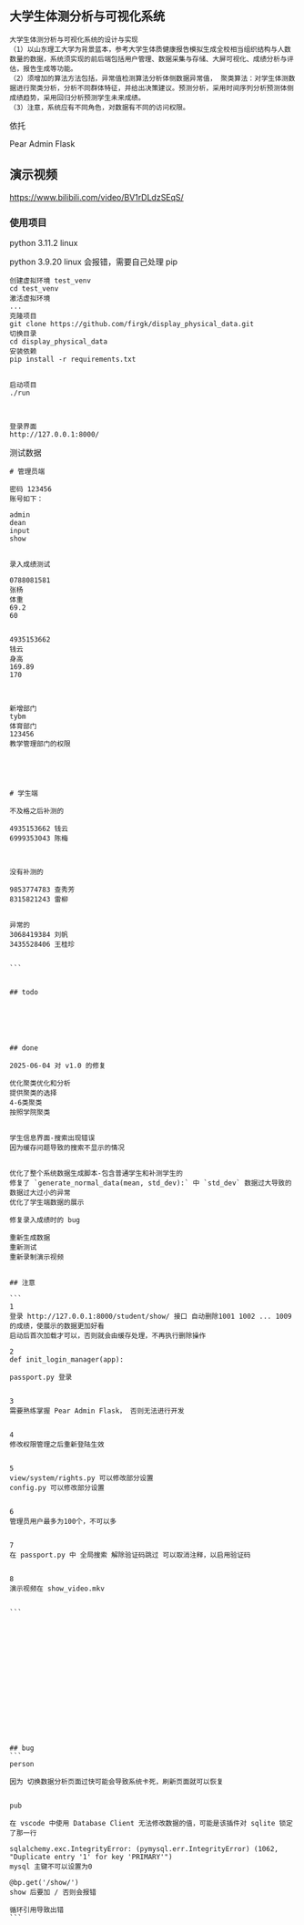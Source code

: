 
## 大学生体测分析与可视化系统

```
大学生体测分析与可视化系统的设计与实现
（1）以山东理工大学为背景蓝本，参考大学生体质健康报告模拟生成全校相当组织结构与人数数量的数据，系统须实现的前后端包括用户管理、数据采集与存储、大屏可视化、成绩分析与评估，报告生成等功能。
（2）须增加的算法方法包括，异常值检测算法分析体侧数据异常值， 聚类算法：对学生体测数据进行聚类分析，分析不同群体特征，并给出决策建议。预测分析，采用时间序列分析预测体侧成绩趋势，采用回归分析预测学生未来成绩。
（3）注意，系统应有不同角色，对数据有不同的访问权限。
```









依托

Pear Admin Flask

## 演示视频

https://www.bilibili.com/video/BV1rDLdzSEqS/

### 使用项目

python 3.11.2
linux


python 3.9.20
linux 会报错，需要自己处理 pip

```
创建虚拟环境 test_venv
cd test_venv
激活虚拟环境
...
克隆项目
git clone https://github.com/firgk/display_physical_data.git
切换目录
cd display_physical_data
安装依赖
pip install -r requirements.txt


启动项目
./run



登录界面
http://127.0.0.1:8000/

```



测试数据
````
# 管理员端

密码 123456
账号如下：

admin
dean
input
show


录入成绩测试

0788081581
张杨
体重
69.2
60


4935153662
钱云
身高
169.89
170



新增部门
tybm
体育部门
123456
教学管理部门的权限





# 学生端

不及格之后补测的

4935153662 钱云
6999353043 陈梅



没有补测的

9853774783 查秀芳
8315821243 雷柳


异常的
3068419384 刘帆
3435528406 王桂珍


```


## todo






## done

2025-06-04 对 v1.0 的修复

优化聚类优化和分析
提供聚类的选择
4-6类聚类
按照学院聚类


学生信息界面-搜索出现错误
因为缓存问题导致的搜索不显示的情况


优化了整个系统数据生成脚本-包含普通学生和补测学生的
修复了 `generate_normal_data(mean, std_dev):` 中 `std_dev` 数据过大导致的数据过大过小的异常
优化了学生端数据的展示

修复录入成绩时的 bug

重新生成数据
重新测试
重新录制演示视频


## 注意

```
1
登录 http://127.0.0.1:8000/student/show/ 接口 自动删除1001 1002 ... 1009 的成绩，使展示的数据更加好看
启动后首次加载才可以，否则就会由缓存处理，不再执行删除操作

2
def init_login_manager(app):

passport.py 登录


3
需要熟练掌握 Pear Admin Flask， 否则无法进行开发


4
修改权限管理之后重新登陆生效


5
view/system/rights.py 可以修改部分设置
config.py 可以修改部分设置


6
管理员用户最多为100个，不可以多


7
在 passport.py 中 全局搜索 解除验证码跳过 可以取消注释，以启用验证码


8
演示视频在 show_video.mkv


```
















## bug
```
person

因为 切换数据分析页面过快可能会导致系统卡死，刷新页面就可以恢复


pub

在 vscode 中使用 Database Client 无法修改数据的值，可能是该插件对 sqlite 锁定了那一行

sqlalchemy.exc.IntegrityError: (pymysql.err.IntegrityError) (1062, "Duplicate entry '1' for key 'PRIMARY'")
mysql 主键不可以设置为0

@bp.get('/show/')
show 后要加 / 否则会报错

循环引用导致出错
```